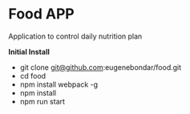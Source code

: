 # Food APP

Application to control daily nutrition plan

**Initial Install**

- git clone git@github.com:eugenebondar/food.git
- cd food
- npm install webpack -g
- npm install
- npm run start
